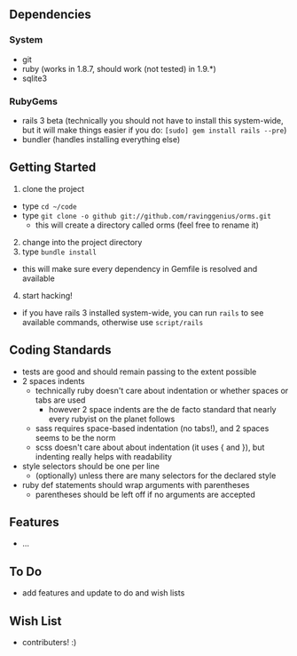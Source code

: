 ## Dependencies

### System
* git
* ruby (works in 1.8.7, should work (not tested) in 1.9.*)
* sqlite3

### RubyGems
* rails 3 beta (technically you should not have to install this system-wide, but it will make things easier if you do: `[sudo] gem install rails --pre`)
* bundler (handles installing everything else)

## Getting Started

1. clone the project
  * type `cd ~/code`
  * type `git clone -o github git://github.com/ravinggenius/orms.git`
    * this will create a directory called orms (feel free to rename it)
2. change into the project directory
3. type `bundle install`
  * this will make sure every dependency in Gemfile is resolved and available
4. start hacking!
  * if you have rails 3 installed system-wide, you can run `rails` to see available commands, otherwise use `script/rails`

## Coding Standards

* tests are good and should remain passing to the extent possible
* 2 spaces indents
  * technically ruby doesn't care about indentation or whether spaces or tabs are used
    * however 2 space indents are the de facto standard that nearly every rubyist on the planet follows
  * sass requires space-based indentation (no tabs!), and 2 spaces seems to be the norm
  * scss doesn't care about about indentation (it uses { and }), but indenting really helps with readability
* style selectors should be one per line
  * (optionally) unless there are many selectors for the declared style
* ruby def statements should wrap arguments with parentheses
  * parentheses should be left off if no arguments are accepted

## Features

* ...

## To Do

* add features and update to do and wish lists

## Wish List

* contributers! :)
